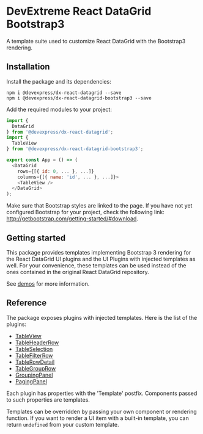 # DevExtreme React DataGrid Bootstrap3

A template suite used to customize React DataGrid with the Bootstrap3 rendering.

## Installation

Install the package and its dependencies:

```
npm i @devexpress/dx-react-datagrid --save
npm i @devexpress/dx-react-datagrid-bootstrap3 --save
```

Add the required modules to your project:

```js
import {
  DataGrid
} from '@devexpress/dx-react-datagrid';
import {
  TableView
} from '@devexpress/dx-react-datagrid-bootstrap3';

export const App = () => (
  <DataGrid
    rows={[{ id: 0, ... }, ...]}
    columns={[{ name: 'id', ... }, ...]}>
    <TableView />
  </DataGrid>
);
```

Make sure that Bootstrap styles are linked to the page. If you have not yet configured Bootstrap for your project, check the following link: http://getbootstrap.com/getting-started/#download.

## Getting started

This package provides templates implementing Bootstrap 3 rendering for the React DataGrid UI plugins and the UI Plugins with injected templates as well. For your convenience, these templates can be used instead of the ones contained in the original React DataGrid repository.

See [demos](../dx-react-demos/README.md) for more information.

## Reference

The package exposes plugins with injected templates. Here is the list of the plugins:

- [TableView](../dx-react-datagrid/docs/reference/table-view.md)
- [TableHeaderRow](../dx-react-datagrid/docs/reference/table-header-row.md)
- [TableSelection](../dx-react-datagrid/docs/reference/table-selection.md)
- [TableFilterRow](../dx-react-datagrid/docs/reference/table-filter-row.md)
- [TableRowDetail](../dx-react-datagrid/docs/reference/table-row-detail.md)
- [TableGroupRow](../dx-react-datagrid/docs/reference/table-group-row.md)
- [GroupingPanel](../dx-react-datagrid/docs/reference/grouping-panel.md)
- [PagingPanel](../dx-react-datagrid/docs/reference/paging-panel.md)

Each plugin has properties with the 'Template' postfix. Components passed to such properties are templates.

Templates can be overridden by passing your own component or rendering function. If you want to render a UI item with a built-in template, you can return `undefined` from your custom template.
